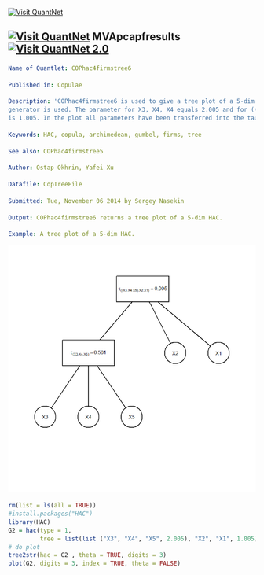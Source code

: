 
[<img src="https://github.com/QuantLet/Styleguide-and-FAQ/blob/master/pictures/banner.png" width="880" alt="Visit QuantNet">](http://quantlet.de/index.php?p=info)

## [<img src="https://github.com/QuantLet/Styleguide-and-Validation-procedure/blob/master/pictures/qloqo.png" alt="Visit QuantNet">](http://quantlet.de/) **MVApcapfresults** [<img src="https://github.com/QuantLet/Styleguide-and-Validation-procedure/blob/master/pictures/QN2.png" width="60" alt="Visit QuantNet 2.0">](http://quantlet.de/d3/ia)

```yaml
Name of Quantlet: COPhac4firmstree6
 
Published in: Copulae

Description: 'COPhac4firmstree6 is used to give a tree plot of a 5-dim HAC. Here the Gumbel 
generator is used. The parameter for X3, X4, X4 equals 2.005 and for ((X3, X4, X5), X2, X1)
is 1.005. In the plot all parameters have been transferred into the tau form.'
  
Keywords: HAC, copula, archimedean, gumbel, firms, tree

See also: COPhac4firmstree5

Author: Ostap Okhrin, Yafei Xu

Datafile: CopTreeFile

Submitted: Tue, November 06 2014 by Sergey Nasekin
     
Output: COPhac4firmstree6 returns a tree plot of a 5-dim HAC.

Example: A tree plot of a 5-dim HAC.


```

![Picture1](COPhac4firmstree6.png)

```r
rm(list = ls(all = TRUE))
#install.packages("HAC")
library(HAC)
G2 = hac(type = 1, 
         tree = list(list ("X3", "X4", "X5", 2.005), "X2", "X1", 1.005))
# do plot
tree2str(hac = G2 , theta = TRUE, digits = 3)
plot(G2, digits = 3, index = TRUE, theta = FALSE)
```
